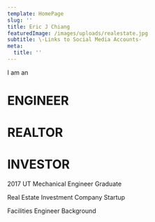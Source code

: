 ```yaml
---
template: HomePage
slug: ''
title: Eric J Chiang
featuredImage: /images/uploads/realestate.jpg
subtitle: \-Links to Social Media Accounts-
meta:
  title: ''
---
```

I am an

# ENGINEER

# REALTOR

# INVESTOR

2017 UT Mechanical Engineer Graduate

Real Estate Investment Company Startup

Facilities Engineer Background
